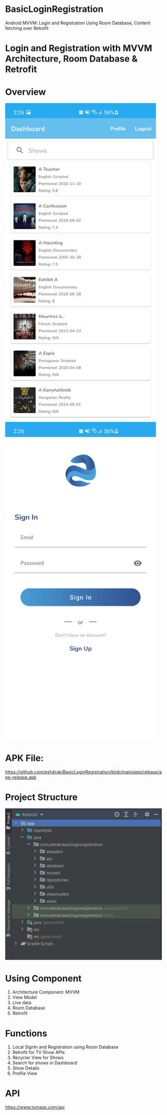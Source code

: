 # BasicLoginRegistration
 Android MVVM: Login and Registration Using Room Database, Content fetching over Retrofit

# Login and Registration with MVVM Architecture, Room Database & Retrofit  

# Overview
![mvvm](https://github.com/esh4rak/BasicLoginRegistration/blob/main/dashboard.jpg)
![mvvm](https://github.com/esh4rak/BasicLoginRegistration/blob/main/sign_in.jpg)

# APK File: 
https://github.com/esh4rak/BasicLoginRegistration/blob/main/app/release/app-release.apk

# Project Structure
![mvvm](https://github.com/esh4rak/BasicLoginRegistration/blob/main/project_structure.png)


# Using Component 
01. Architecture Component: MVVM
02. View Model
03. Live data
04. Room Database
05. Retrofit

# Functions
01. Local SignIn and Registration using Room Database
02. Retrofit for TV Show APIs 
03. Recycler View for Shows
04. Search for shows in Dashboard
05. Show Details
06. Profile View

# API
https://www.tvmaze.com/api


